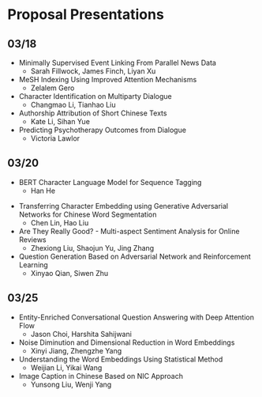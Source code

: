 # Proposal Presentations

## 03/18

* Minimally Supervised Event Linking From Parallel News Data
  * Sarah Fillwock, James Finch, Liyan Xu
* MeSH Indexing Using Improved Attention Mechanisms
  * Zelalem Gero
* Character Identification on Multiparty Dialogue
  * Changmao Li, Tianhao Liu
* Authorship Attribution of Short Chinese Texts
  * Kate Li, Sihan Yue
* Predicting Psychotherapy Outcomes from Dialogue
  * Victoria Lawlor

## 03/20

* BERT Character Language Model for Sequence Tagging
  * Han He

- Transferring Character Embedding using Generative Adversarial Networks for Chinese Word Segmentation
  - Chen Lin, Hao Liu
- Are They Really Good? - Multi-aspect Sentiment Analysis for Online Reviews
  - Zhexiong Liu, Shaojun Yu, Jing Zhang
- Question Generation Based on Adversarial Network and Reinforcement Learning
  - Xinyao Qian, Siwen Zhu

## 03/25

- Entity-Enriched Conversational Question Answering with Deep Attention Flow
  - Jason Choi, Harshita Sahijwani
- Noise Diminution and Dimensional Reduction in Word Embeddings
  - Xinyi Jiang, Zhengzhe Yang
- Understanding the Word Embeddings Using Statistical Method
  - Weijian Li, Yikai Wang
- Image Caption in Chinese Based on NIC Approach
  - Yunsong Liu, Wenji Yang


